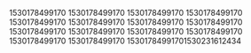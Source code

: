1530178499170
1530178499170
1530178499170
1530178499170
1530178499170
1530178499170
1530178499170
1530178499170
1530178499170
1530178499170
1530178499170
1530178499170
1530178499170
1530178499170
15301784991701530231612434